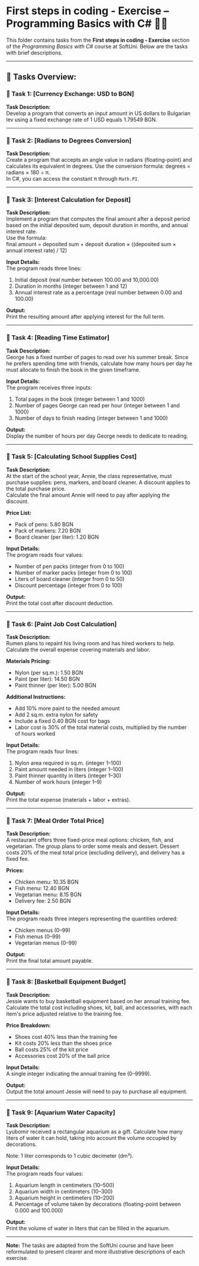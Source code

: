 # First steps in coding - Exercise – Programming Basics with C# 🧑‍💻

This folder contains tasks from the **First steps in coding - Exercise** section of the _Programming Basics with C#_ course at SoftUni. Below are the tasks with brief descriptions.

---

## 🔧 Tasks Overview:

### 📝 Task 1: [Currency Exchange: USD to BGN]  
**Task Description:**  
Develop a program that converts an input amount in US dollars to Bulgarian lev using a fixed exchange rate of 1 USD equals 1.79549 BGN.

---

### 📝 Task 2: [Radians to Degrees Conversion]  
**Task Description:**  
Create a program that accepts an angle value in radians (floating-point) and calculates its equivalent in degrees. Use the conversion formula: degrees = radians × 180 ÷ π.  
In C#, you can access the constant π through `Math.PI`.

---

### 📝 Task 3: [Interest Calculation for Deposit]  
**Task Description:**  
Implement a program that computes the final amount after a deposit period based on the initial deposited sum, deposit duration in months, and annual interest rate.  
Use the formula:  
final amount = deposited sum + deposit duration × ((deposited sum × annual interest rate) / 12)

**Input Details:**  
The program reads three lines:  
1. Initial deposit (real number between 100.00 and 10,000.00)  
2. Duration in months (integer between 1 and 12)  
3. Annual interest rate as a percentage (real number between 0.00 and 100.00)

**Output:**  
Print the resulting amount after applying interest for the full term.

---

### 📝 Task 4: [Reading Time Estimator]  
**Task Description:**  
George has a fixed number of pages to read over his summer break. Since he prefers spending time with friends, calculate how many hours per day he must allocate to finish the book in the given timeframe.

**Input Details:**  
The program receives three inputs:  
1. Total pages in the book (integer between 1 and 1000)  
2. Number of pages George can read per hour (integer between 1 and 1000)  
3. Number of days to finish reading (integer between 1 and 1000)

**Output:**  
Display the number of hours per day George needs to dedicate to reading.

---

### 📝 Task 5: [Calculating School Supplies Cost]  
**Task Description:**  
At the start of the school year, Annie, the class representative, must purchase supplies: pens, markers, and board cleaner. A discount applies to the total purchase price.  
Calculate the final amount Annie will need to pay after applying the discount.

**Price List:**  
- Pack of pens: 5.80 BGN  
- Pack of markers: 7.20 BGN  
- Board cleaner (per liter): 1.20 BGN

**Input Details:**  
The program reads four values:  
- Number of pen packs (integer from 0 to 100)  
- Number of marker packs (integer from 0 to 100)  
- Liters of board cleaner (integer from 0 to 50)  
- Discount percentage (integer from 0 to 100)

**Output:**  
Print the total cost after discount deduction.

---

### 📝 Task 6: [Paint Job Cost Calculation]  
**Task Description:**  
Rumen plans to repaint his living room and has hired workers to help. Calculate the overall expense covering materials and labor.

**Materials Pricing:**  
- Nylon (per sq.m.): 1.50 BGN  
- Paint (per liter): 14.50 BGN  
- Paint thinner (per liter): 5.00 BGN

**Additional Instructions:**  
- Add 10% more paint to the needed amount  
- Add 2 sq.m. extra nylon for safety  
- Include a fixed 0.40 BGN cost for bags  
- Labor cost is 30% of the total material costs, multiplied by the number of hours worked

**Input Details:**  
The program reads four lines:  
1. Nylon area required in sq.m. (integer 1–100)  
2. Paint amount needed in liters (integer 1–100)  
3. Paint thinner quantity in liters (integer 1–30)  
4. Number of work hours (integer 1–9)

**Output:**  
Print the total expense (materials + labor + extras).

---

### 📝 Task 7: [Meal Order Total Price]  
**Task Description:**  
A restaurant offers three fixed-price meal options: chicken, fish, and vegetarian. The group plans to order some meals and dessert. Dessert costs 20% of the meal total price (excluding delivery), and delivery has a fixed fee.

**Prices:**  
- Chicken menu: 10.35 BGN  
- Fish menu: 12.40 BGN  
- Vegetarian menu: 8.15 BGN  
- Delivery fee: 2.50 BGN

**Input Details:**  
The program reads three integers representing the quantities ordered:  
- Chicken menus (0–99)  
- Fish menus (0–99)  
- Vegetarian menus (0–99)

**Output:**  
Print the final total amount payable.

---

### 📝 Task 8: [Basketball Equipment Budget]  
**Task Description:**  
Jessie wants to buy basketball equipment based on her annual training fee. Calculate the total cost including shoes, kit, ball, and accessories, with each item's price adjusted relative to the training fee.

**Price Breakdown:**  
- Shoes cost 40% less than the training fee  
- Kit costs 20% less than the shoes price  
- Ball costs 25% of the kit price  
- Accessories cost 20% of the ball price

**Input Details:**  
A single integer indicating the annual training fee (0–9999).

**Output:**  
Output the total amount Jessie will need to pay to purchase all equipment.

---

### 📝 Task 9: [Aquarium Water Capacity]  
**Task Description:**  
Lyubomir received a rectangular aquarium as a gift. Calculate how many liters of water it can hold, taking into account the volume occupied by decorations.

Note: 1 liter corresponds to 1 cubic decimeter (dm³).

**Input Details:**  
The program reads four values:  
1. Aquarium length in centimeters (10–500)  
2. Aquarium width in centimeters (10–300)  
3. Aquarium height in centimeters (10–200)  
4. Percentage of volume taken by decorations (floating-point between 0.000 and 100.000)

**Output:**  
Print the volume of water in liters that can be filled in the aquarium.

---

**Note:** The tasks are adapted from the SoftUni course and have been reformulated to present clearer and more illustrative descriptions of each exercise.
